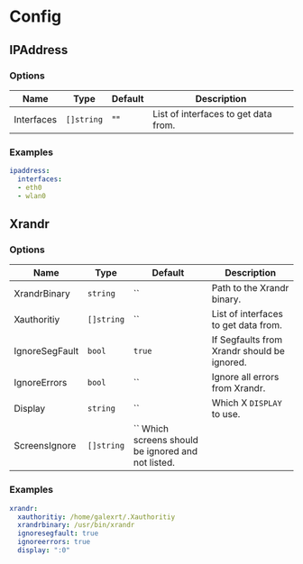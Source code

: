# Config

## IPAddress
### Options
| Name | Type | Default | Description |
| ---- | ---- | ------- | ----------- |
| Interfaces | `[]string` | "" | List of interfaces to get data from. |

### Examples
```yaml
ipaddress:
  interfaces:
  - eth0
  - wlan0
```

## Xrandr
### Options
| Name | Type | Default | Description |
| ---- | ---- | ------- | ----------- |
| XrandrBinary | `string` | `` | Path to the Xrandr binary. |
| Xauthoritiy | `[]string` | `` | List of interfaces to get data from. |
| IgnoreSegFault | `bool` | `true` | If Segfaults from Xrandr should be ignored. |
| IgnoreErrors | `bool` | `` | Ignore all errors from Xrandr. |
| Display | `string` | `` | Which X `DISPLAY` to use. |
| ScreensIgnore | `[]string` | `` Which screens should be ignored and not listed. |

### Examples
```yaml
xrandr:
  xauthoritiy: /home/galexrt/.Xauthoritiy
  xrandrbinary: /usr/bin/xrandr
  ignoresegfault: true
  ignoreerrors: true
  display: ":0"
```
